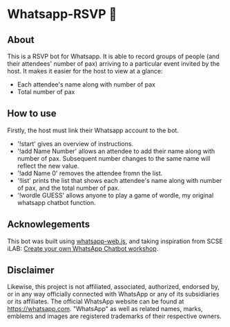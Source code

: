 # Whatsapp-RSVP 📝

## About

This is a RSVP bot for Whatsapp. It is able to record groups of people (and their attendees' number of pax) arriving to a particular event invited by the host. 
It makes it easier for the host to view at a glance:
- Each attendee's name along with number of pax
- Total number of pax

## How to use
Firstly, the host must link their Whatsapp account to the bot.
- '!start' gives an overview of instructions.
- '!add Name Number' allows an attendee to add their name along with number of pax. Subsequent number changes to the same name will reflect the new value.
- '!add Name 0' removes the attendee fromn the list.
- '!list' prints the list that shows each attendee's name along with number of pax, and the total number of pax.
- '!wordle GUESS' allows anyone to play a game of wordle, my original whatsapp chatbot function.

## Acknowlegements

This bot was built using [whatsapp-web.js](https://github.com/pedroslopez/whatsapp-web.js), and taking inspiration from SCSE iLAB: [Create your own WhatsApp Chatbot workshop](https://github.com/LOLIPOP-INTELLIGENCE/Wordle-Workshop).

## Disclaimer

Likewise, this project is not affiliated, associated, authorized, endorsed by, or in any way officially connected with WhatsApp or any of its subsidiaries or its affiliates. The official WhatsApp website can be found at https://whatsapp.com. "WhatsApp" as well as related names, marks, emblems and images are registered trademarks of their respective owners.
